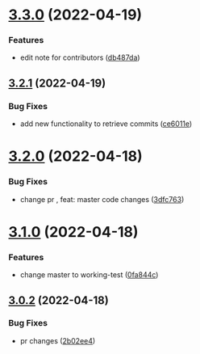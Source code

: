 # [3.3.0](https://github.com/drey0143143/test-change-log/compare/v3.2.1...v3.3.0) (2022-04-19)


### Features

* edit note for contributors ([db487da](https://github.com/drey0143143/test-change-log/commit/db487dae0fad925fa33865240d721522a342068b))



## [3.2.1](https://github.com/drey0143143/test-change-log/compare/v3.2.0...v3.2.1) (2022-04-19)


### Bug Fixes

* add new functionality to retrieve commits ([ce6011e](https://github.com/drey0143143/test-change-log/commit/ce6011e3bb9f9332046632894c4d81395bff2089))



# [3.2.0](https://github.com/drey0143143/test-change-log/compare/v3.1.0...v3.2.0) (2022-04-18)


### Bug Fixes

* change pr , feat: master code changes ([3dfc763](https://github.com/drey0143143/test-change-log/commit/3dfc7630649ef10c923aef96d998e6c85794074b))



# [3.1.0](https://github.com/drey0143143/test-change-log/compare/v3.0.2...v3.1.0) (2022-04-18)


### Features

* change master to working-test ([0fa844c](https://github.com/drey0143143/test-change-log/commit/0fa844c83e260ea9d343b69c03680347fc84d198))



## [3.0.2](https://github.com/drey0143143/test-change-log/compare/v3.0.1...v3.0.2) (2022-04-18)


### Bug Fixes

* pr changes ([2b02ee4](https://github.com/drey0143143/test-change-log/commit/2b02ee4d1133d38e26551c5d95f4a1fec1760c5f))



